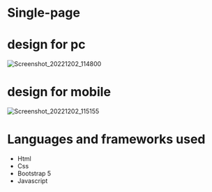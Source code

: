 # Single-page
# design for pc
![Screenshot_20221202_114800](https://user-images.githubusercontent.com/54191980/205403171-8ef6571b-deed-48f2-90de-66092382cec4.png)
# design for mobile
![Screenshot_20221202_115155](https://user-images.githubusercontent.com/54191980/205403214-6ff9dd5b-8137-416c-83fb-aac1102606c6.png)
# Languages and frameworks used
<ul>
  <li>Html</li>
  <li>Css</li>
  <li>Bootstrap 5</li>
  <li>Javascript</li>
  </ul>
